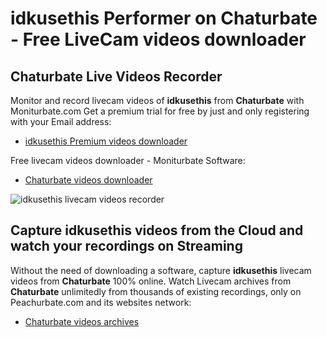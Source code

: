 # idkusethis Performer on Chaturbate - Free LiveCam videos downloader

## Chaturbate Live Videos Recorder

Monitor and record livecam videos of **idkusethis** from **Chaturbate** with Moniturbate.com
Get a premium trial for free by just and only registering with your Email address:
* [idkusethis Premium videos downloader](https://moniturbate.com/request-demo-licence-key.html)

Free livecam videos downloader - Moniturbate Software:
* [Chaturbate videos downloader](https://moniturbate.com/moniturbate-download-software.html)

![idkusethis livecam videos recorder](https://peachurnet.com/templates/moniturbate-software.png)


## Capture idkusethis videos from the Cloud and watch your recordings on Streaming

Without the need of downloading a software, capture **idkusethis** livecam videos from **Chaturbate** 100% online.
Watch Livecam archives from **Chaturbate** unlimitedly from thousands of existing recordings, only on Peachurbate.com and its websites network:
* [Chaturbate videos archives](https://peachurnet.com/)